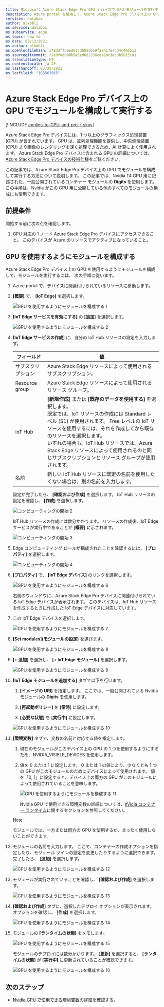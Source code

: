 ```yaml
---
title: Microsoft Azure Stack Edge Pro GPU デバイスで GPU モジュールを実行する | Microsoft Docs
description: Azure portal を使用して、Azure Stack Edge Pro デバイス上の GPU でモジュールを構成して実行する方法について説明します。
services: databox
author: alkohli
ms.service: databox
ms.subservice: edge
ms.topic: how-to
ms.date: 03/12/2021
ms.author: alkohli
ms.openlocfilehash: 348ddff56ed61cd608d6b9f28417e7cd4c4e6b13
ms.sourcegitcommit: 32e0fedb80b5a5ed0d2336cea18c3ec3b5015ca1
ms.translationtype: HT
ms.contentlocale: ja-JP
ms.lasthandoff: 03/30/2021
ms.locfileid: "103563965"
---
```

# <a name="configure-and-run-a-module-on-gpu-on-azure-stack-edge-pro-device"></a>Azure Stack Edge Pro デバイス上の GPU でモジュールを構成して実行する

[!INCLUDE [applies-to-GPU-and-pro-r-skus](../../includes/azure-stack-edge-applies-to-gpu-pro-r-sku.md)]

Azure Stack Edge Pro デバイスには、1 つ以上のグラフィックス処理装置 (GPU) が含まれています。 GPU は、並列処理機能を提供し、中央処理装置 (CPU) より画像のレンダリングを速く処理できるため、AI 計算によく使用されます。 Azure Stack Edge Pro デバイスに含まれる GPU の詳細については、[Azure Stack Edge Pro デバイスの技術仕様](azure-stack-edge-gpu-technical-specifications-compliance.md)をご覧ください。

この記事では、Azure Stack Edge Pro デバイス上の GPU でモジュールを構成して実行する方法について説明します。 この記事では、Nvidia T4 GPU 用に記述された、一般公開されているコンテナー モジュールの **Digits** を使用します。 この手順は、Nvidia がこの GPU 用に公開している他のすべてのモジュールの構成にも使用できます。


## <a name="prerequisites"></a>前提条件

開始する前に次の点を確認します。

1. GPU 対応の 1 ノード Azure Stack Edge Pro デバイスにアクセスできること。 このデバイスが Azure のリソースでアクティブになっていること。  

## <a name="configure-module-to-use-gpu"></a>GPU を使用するようにモジュールを構成する

Azure Stack Edge Pro デバイス上の GPU を使用するようにモジュールを構成して、モジュールを実行するには、<!--Can it be simplified? "To configure a module to be run by the GPU on your Azure Stack Edge Pro device,"?--> 次の手順に従います。

1. Azure portal で、デバイスに関連付けられているリソースに移動します。

2. **[概要]** で、 **[IoT Edge]** を選択します。

    ![GPU を使用するようにモジュールを構成する 1](media/azure-stack-edge-gpu-configure-gpu-modules/configure-compute-1.png)

3. **[IoT Edge サービスを有効にする]** の **[追加]** を選択します。

   ![GPU を使用するようにモジュールを構成する 2](media/azure-stack-edge-gpu-configure-gpu-modules/configure-compute-2.png)

4. **[IoT Edge サービスの作成]** に、自分の IoT Hub リソースの設定を入力します。

   |フィールド   |値    |
   |--------|---------|
   |サブスクリプション      | Azure Stack Edge リソースによって使用されるサブスクリプション。 |
   |Resource group    | Azure Stack Edge リソースによって使用されるリソース グループ。 |
   |IoT Hub           | **[新規作成]** または **[既存のデータを使用する]** を選択します。 <br> 既定では、IoT リソースの作成には Standard レベル (S1) が使用されます。 Free レベルの IoT リソースを使用するには、それを作成してから既存のリソースを選択します。 <br> いずれの場合も、IoT Hub リソースでは、Azure Stack Edge リソースによって使用されるのと同じサブスクリプションとリソース グループが使用されます。     |
   |名前              | 新しい IoT Hub リソースに既定の名前を使用したくない場合は、別の名前を入力します。 |

   設定が完了したら、 **[確認および作成]** を選択します。 IoT Hub リソースの設定を確認し、 **[作成]** を選択します。

   ![コンピューティングの開始 2](./media/azure-stack-edge-gpu-configure-gpu-modules/configure-compute-3.png)

   IoT Hub リソースの作成には数分かかります。 リソースの作成後、IoT Edge サービスが実行中であることが **[概要]** に示されます。

   ![コンピューティングの開始 3](./media/azure-stack-edge-gpu-configure-gpu-modules/configure-compute-4.png)

5. Edge コンピューティング ロールが構成されたことを確認するには、 **[プロパティ]** を選択します。

   ![コンピューティングの開始 4](./media/azure-stack-edge-gpu-configure-gpu-modules/configure-compute-5.png)

6. **[プロパティ]** で、 **[IoT Edge デバイス]** のリンクを選択します。

   ![GPU を使用するようにモジュールを構成する 6](media/azure-stack-edge-gpu-configure-gpu-modules/configure-gpu-2.png)

   右側のウィンドウに、Azure Stack Edge Pro デバイスに関連付けられている IoT Edge デバイスが表示されます。 このデバイスは、IoT Hub リソースを作成するときに作成した IoT Edge デバイスに対応しています。
 
7. この IoT Edge デバイスを選択します。

   ![GPU を使用するようにモジュールを構成する 7](media/azure-stack-edge-gpu-configure-gpu-modules/configure-gpu-3.png)

8. **[Set modules]\(モジュールの設定\)** を選びます。

   ![GPU を使用するようにモジュールを構成する 8](media/azure-stack-edge-gpu-configure-gpu-modules/configure-gpu-4.png)

9. **[+ 追加]** を選択し、 **[+ IoT Edge モジュール]** を選択します。 

    ![GPU を使用するようにモジュールを構成する 9](media/azure-stack-edge-gpu-configure-gpu-modules/configure-gpu-5.png)

10. **[IoT Edge モジュールを追加する]** タブで以下を行います。

    1. **[イメージの URI]** を指定します。 ここでは、一般公開されている Nvidia モジュールの **Digits** を使用します。 
    
    2. **[再起動ポリシー]** を **[常時]** に設定します。
    
    3. **[必要な状態]** を **[実行中]** に設定します。
    
    ![GPU を使用するようにモジュールを構成する 10](media/azure-stack-edge-gpu-configure-gpu-modules/configure-gpu-6.png)

11. **[環境変数]** タブで、変数の名前と対応する値を指定します。 

    1. 現在のモジュールがこのデバイス上の GPU の 1 つを使用するようにするため、NVIDIA_VISIBLE_DEVICES を使用します。 

    2. 値を 0 または 1 に設定します。 0 または 1 の値により、少なくとも 1 つの GPU がこのモジュールのためにデバイスによって使用されます。 値を「0, 1」に設定すると、デバイス上の両方の GPU がこのモジュールによって使用されていることを意味します。

       ![GPU を使用するようにモジュールを構成する 11](media/azure-stack-edge-gpu-configure-gpu-modules/configure-gpu-7.png)

       Nvidia GPU で使用できる環境変数の詳細については、[nVidia コンテナー ランタイム](https://github.com/NVIDIA/nvidia-container-runtime#environment-variables-oci-spec)に関するセクションを参照してください。

    > [!NOTE]
    > モジュールでは、一方または両方の GPU を使用するか、まったく使用しないことができます。

12. モジュールの名前を入力します。 ここで、コンテナーの作成オプションを指定したり、モジュール ツインの設定を変更したりするように選択できます。完了したら、 **[追加]** を選択します。 

    ![GPU を使用するようにモジュールを構成する 12](media/azure-stack-edge-gpu-configure-gpu-modules/configure-gpu-8.png)

13. モジュールが実行されていることを確認し、 **[確認および作成]** を選択します。

    ![GPU を使用するようにモジュールを構成する 13](media/azure-stack-edge-gpu-configure-gpu-modules/configure-gpu-9.png)

14. **[確認および作成]** タブに、選択したデプロイ オプションが表示されます。 オプションを確認し、 **[作成]** を選択します。
    
    ![GPU を使用するようにモジュールを構成する 14](media/azure-stack-edge-gpu-configure-gpu-modules/configure-gpu-10.png)

15. モジュールの **[ランタイムの状態]** をメモします。
    
    ![GPU を使用するようにモジュールを構成する 15](media/azure-stack-edge-gpu-configure-gpu-modules/configure-gpu-11.png)

    モジュールのデプロイには数分かかります。 **[更新]** を選択すると、 **[ランタイムの状態]** が **[実行中]** に更新されていることが確認できます。

    ![GPU を使用するようにモジュールを構成する 16](media/azure-stack-edge-gpu-configure-gpu-modules/configure-gpu-12.png)


## <a name="next-steps"></a>次のステップ

- [Nvidia GPU で使用できる環境変数](https://github.com/NVIDIA/nvidia-container-runtime#environment-variables-oci-spec)の詳細を確認する。

